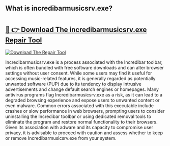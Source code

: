## What is incredibarmusicsrv.exe? 

# <h2><a href="https://exedetect.com/download.php?incredibarmusicsrv.exe">🔗 👉 Download The incredibarmusicsrv.exe Repair Tool</a></h2>

[![Download The Repair Tool](https://exedetect.com/download-button.jpg)](https://exedetect.com/download.php?incredibarmusicsrv.exe)

Incredibarmusicsrv.exe is a process associated with the Incredibar toolbar, which is often bundled with free software downloads and can alter browser settings without user consent. While some users may find it useful for accessing music-related features, it is generally regarded as potentially unwanted software (PUP) due to its tendency to display intrusive advertisements and change default search engines or homepages. Many antivirus programs flag Incredibarmusicsrv.exe as a risk, as it can lead to a degraded browsing experience and expose users to unwanted content or even malware. Common errors associated with this executable include crashes or slow performance in web browsers, prompting users to consider uninstalling the Incredibar toolbar or using dedicated removal tools to eliminate the program and restore normal functionality to their browsers. Given its association with adware and its capacity to compromise user privacy, it is advisable to proceed with caution and assess whether to keep or remove Incredibarmusicsrv.exe from your system.